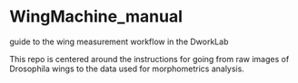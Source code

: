 # WingMachine_manual
guide to the wing measurement workflow in the DworkLab

This repo is centered around the instructions for going from raw images of Drosophila wings to the data used for morphometrics analysis.
